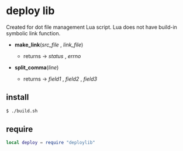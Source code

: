# deploy lib

Created for dot file management Lua script. Lua does not have build-in symbolic link function.

- **make_link**(*src_file* , *link_file*)
  - returns -> *status* , *errno*

- **split_comma**(*line*)
  - returns -> *field1* , *field2* , *field3*

## install

```sh
$ ./build.sh
```

## require

```lua
local deploy = require "deploylib"
```
